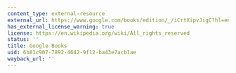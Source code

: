 ```yaml
---
content_type: external-resource
external_url: https://www.google.com/books/edition/_/iCrtXipvJigC?hl=en&gbpv=1
has_external_license_warning: true
license: https://en.wikipedia.org/wiki/All_rights_reserved
status: ''
title: Google Books
uid: 6b81c907-7892-4642-9f12-ba43e7acb1ae
wayback_url: ''
---
```

